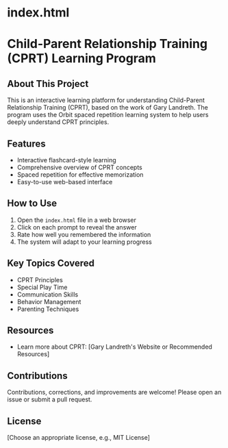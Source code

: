 # index.html
# Child-Parent Relationship Training (CPRT) Learning Program

## About This Project

This is an interactive learning platform for understanding Child-Parent Relationship Training (CPRT), based on the work of Gary Landreth. The program uses the Orbit spaced repetition learning system to help users deeply understand CPRT principles.

## Features

- Interactive flashcard-style learning
- Comprehensive overview of CPRT concepts
- Spaced repetition for effective memorization
- Easy-to-use web-based interface

## How to Use

1. Open the `index.html` file in a web browser
2. Click on each prompt to reveal the answer
3. Rate how well you remembered the information
4. The system will adapt to your learning progress

## Key Topics Covered

- CPRT Principles
- Special Play Time
- Communication Skills
- Behavior Management
- Parenting Techniques

## Resources

- Learn more about CPRT: [Gary Landreth's Website or Recommended Resources]

## Contributions

Contributions, corrections, and improvements are welcome! Please open an issue or submit a pull request.

## License

[Choose an appropriate license, e.g., MIT License]
